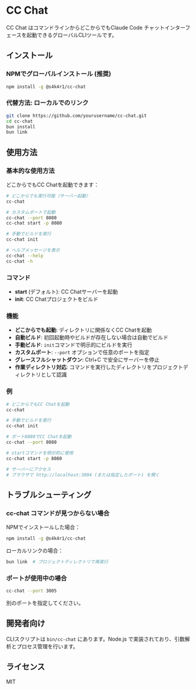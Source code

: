# CC Chat

CC Chat はコマンドラインからどこからでもClaude Code チャットインターフェースを起動できるグローバルCLIツールです。

## インストール

### NPMでグローバルインストール (推奨)

```bash
npm install -g @s4k4r1/cc-chat
```

### 代替方法: ローカルでのリンク

```bash
git clone https://github.com/yourusername/cc-chat.git
cd cc-chat
bun install
bun link
```

## 使用方法

### 基本的な使用方法

どこからでもCC Chatを起動できます：

```bash
# どこからでも実行可能（サーバー起動）
cc-chat

# カスタムポートで起動
cc-chat --port 8080
cc-chat start -p 8080

# 手動でビルドを実行
cc-chat init

# ヘルプメッセージを表示
cc-chat --help
cc-chat -h
```

### コマンド

- **start** (デフォルト): CC Chatサーバーを起動
- **init**: CC Chatプロジェクトをビルド

### 機能

- **どこからでも起動**: ディレクトリに関係なくCC Chatを起動
- **自動ビルド**: 初回起動時やビルドが存在しない場合は自動でビルド
- **手動ビルド**: `init`コマンドで明示的にビルドを実行
- **カスタムポート**: `--port` オプションで任意のポートを指定
- **グレースフルシャットダウン**: Ctrl+C で安全にサーバーを停止
- **作業ディレクトリ対応**: コマンドを実行したディレクトリをプロジェクトディレクトリとして認識

### 例

```bash
# どこからでもCC Chatを起動
cc-chat

# 手動でビルドを実行
cc-chat init

# ポート8080でCC Chatを起動
cc-chat --port 8080

# startコマンドを明示的に使用
cc-chat start -p 8080

# サーバーにアクセス
# ブラウザで http://localhost:3004 (または指定したポート) を開く
```

## トラブルシューティング

### cc-chat コマンドが見つからない場合

NPMでインストールした場合：
```bash
npm install -g @s4k4r1/cc-chat
```

ローカルリンクの場合：
```bash
bun link  # プロジェクトディレクトリで再実行
```

### ポートが使用中の場合

```bash
cc-chat --port 3005
```

別のポートを指定してください。

## 開発者向け

CLIスクリプトは `bin/cc-chat` にあります。Node.js で実装されており、引数解析とプロセス管理を行います。

## ライセンス

MIT
